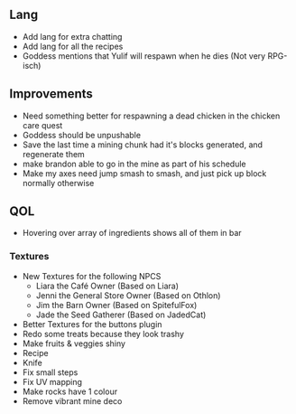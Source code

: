 ## Lang
- Add lang for extra chatting
- Add lang for all the recipes
- Goddess mentions that Yulif will respawn when he dies (Not very RPG-isch)

## Improvements
- Need something better for respawning a dead chicken in the chicken care quest
- Goddess should be unpushable
- Save the last time a mining chunk had it's blocks generated, and regenerate them
- make brandon able to go in the mine as part of his schedule
- Make my axes need jump smash to smash, and just pick up block normally otherwise

## QOL
- Hovering over array of ingredients shows all of them in bar

### Textures
- New Textures for the following NPCS
    - Liara the Café Owner              (Based on Liara)
    - Jenni the General Store Owner     (Based on Othlon)
    - Jim the Barn Owner                (Based on SpitefulFox)
    - Jade the Seed Gatherer            (Based on JadedCat)
- Better Textures for the buttons plugin
- Redo some treats because they look trashy
- Make fruits & veggies shiny
- Recipe
- Knife
- Fix small steps 
- Fix UV mapping
- Make rocks have 1 colour
- Remove vibrant mine deco